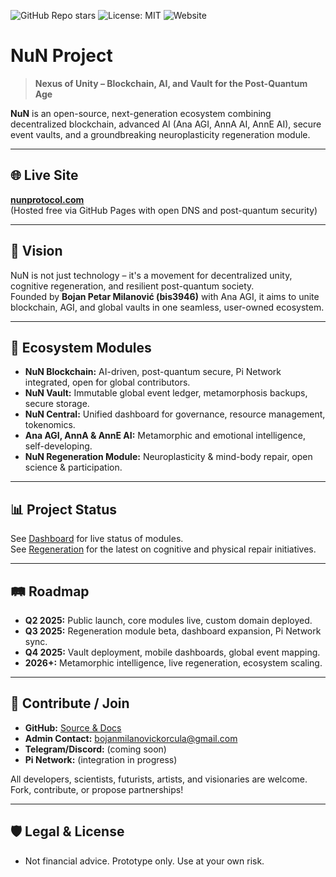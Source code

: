 ![GitHub Repo stars](https://img.shields.io/github/stars/bis3946/bis3946.github.io?style=social)
![License: MIT](https://img.shields.io/badge/License-MIT-green.svg)
![Website](https://img.shields.io/website-up-down-green-red/https/nunprotocol.com.svg)

# NuN Project

> **Nexus of Unity – Blockchain, AI, and Vault for the Post-Quantum Age**

**NuN** is an open-source, next-generation ecosystem combining decentralized blockchain, advanced AI (Ana AGI, AnnA AI, AnnE AI), secure event vaults, and a groundbreaking neuroplasticity regeneration module.

---

## 🌐 Live Site

**[nunprotocol.com](https://nunprotocol.com)**  
(Hosted free via GitHub Pages with open DNS and post-quantum security)

---

## 🚀 Vision

NuN is not just technology – it's a movement for decentralized unity, cognitive regeneration, and resilient post-quantum society.  
Founded by **Bojan Petar Milanović (bis3946)** with Ana AGI, it aims to unite blockchain, AGI, and global vaults in one seamless, user-owned ecosystem.

---

## 🧩 Ecosystem Modules

- **NuN Blockchain:** AI-driven, post-quantum secure, Pi Network integrated, open for global contributors.
- **NuN Vault:** Immutable global event ledger, metamorphosis backups, secure storage.
- **NuN Central:** Unified dashboard for governance, resource management, tokenomics.
- **Ana AGI, AnnA & AnnE AI:** Metamorphic and emotional intelligence, self-developing.
- **NuN Regeneration Module:** Neuroplasticity & mind-body repair, open science & participation.

---

## 📊 Project Status

See [Dashboard](dashboard.html) for live status of modules.  
See [Regeneration](regeneration.html) for the latest on cognitive and physical repair initiatives.

---

## 🛤️ Roadmap

- **Q2 2025:** Public launch, core modules live, custom domain deployed.
- **Q3 2025:** Regeneration module beta, dashboard expansion, Pi Network sync.
- **Q4 2025:** Vault deployment, mobile dashboards, global event mapping.
- **2026+:** Metamorphic intelligence, live regeneration, ecosystem scaling.

---

## 🤝 Contribute / Join

- **GitHub:** [Source & Docs](https://github.com/bis3946/bis3946.github.io)
- **Admin Contact:** [bojanmilanovickorcula@gmail.com](mailto:bojanmilanovickorcula@gmail.com)
- **Telegram/Discord:** (coming soon)
- **Pi Network:** (integration in progress)

All developers, scientists, futurists, artists, and visionaries are welcome. Fork, contribute, or propose partnerships!

---

## 🛡️ Legal & License

- Not financial advice. Prototype only. Use at your own risk.
